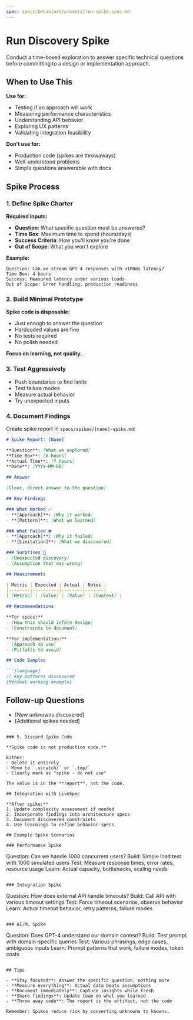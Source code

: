 ```yaml
---
spec: specs/behaviors/prompts/run-spike.spec.md
---
```


# Run Discovery Spike

Conduct a time-boxed exploration to answer specific technical questions before committing to a design or implementation approach.

## When to Use This

**Use for:**
- Testing if an approach will work
- Measuring performance characteristics
- Understanding API behavior
- Exploring UX patterns
- Validating integration feasibility

**Don't use for:**
- Production code (spikes are throwaways)
- Well-understood problems
- Simple questions answerable with docs

## Spike Process

### 1. Define Spike Charter

**Required inputs:**
- **Question**: What specific question must be answered?
- **Time Box**: Maximum time to spend (hours/days)
- **Success Criteria**: How you'll know you're done
- **Out of Scope**: What you won't explore

**Example:**
```
Question: Can we stream GPT-4 responses with <100ms latency?
Time Box: 4 hours
Success: Measured latency under various loads
Out of Scope: Error handling, production readiness
```

### 2. Build Minimal Prototype

**Spike code is disposable:**
- Just enough to answer the question
- Hardcoded values are fine
- No tests required
- No polish needed

**Focus on learning, not quality.**

### 3. Test Aggressively

- Push boundaries to find limits
- Test failure modes
- Measure actual behavior
- Try unexpected inputs

### 4. Document Findings

Create spike report in `specs/spikes/[name]-spike.md`:

```markdown
# Spike Report: [Name]

**Question**: [What we explored]
**Time Box**: [X hours]
**Actual Time**: [Y hours]
**Date**: [YYYY-MM-DD]

## Answer

[Clear, direct answer to the question]

## Key Findings

### What Worked ✅
- **[Approach]**: [Why it worked]
- **[Pattern]**: [What we learned]

### What Failed ❌
- **[Approach]**: [Why it failed]
- **[Limitation]**: [What we discovered]

### Surprises 🎯
- [Unexpected discovery]
- [Assumption that was wrong]

## Measurements

| Metric | Expected | Actual | Notes |
|--------|----------|--------|-------|
| [Metric] | [Value] | [Value] | [Context] |

## Recommendations

**For specs:**
- [How this should inform design]
- [Constraints to document]

**For implementation:**
- [Approach to use]
- [Pitfalls to avoid]

## Code Samples

```[language]
// Key patterns discovered
[Minimal working example]
```

## Follow-up Questions

- [New unknowns discovered]
- [Additional spikes needed]
```

### 5. Discard Spike Code

**Spike code is not production code.**

Either:
- Delete it entirely
- Move to `.scratch/` or `.tmp/`
- Clearly mark as "spike - do not use"

The value is in the **report**, not the code.

## Integration with LiveSpec

**After spike:**
1. Update complexity assessment if needed
2. Incorporate findings into architecture specs
3. Document discovered constraints
4. Use learnings to refine behavior specs

## Example Spike Scenarios

### Performance Spike
```
Question: Can we handle 1000 concurrent users?
Build: Simple load test with 1000 simulated users
Test: Measure response times, error rates, resource usage
Learn: Actual capacity, bottlenecks, scaling needs
```

### Integration Spike
```
Question: How does external API handle timeouts?
Build: Call API with various timeout settings
Test: Force timeout scenarios, observe behavior
Learn: Actual timeout behavior, retry patterns, failure modes
```

### AI/ML Spike
```
Question: Does GPT-4 understand our domain context?
Build: Test prompt with domain-specific queries
Test: Various phrasings, edge cases, ambiguous inputs
Learn: Prompt patterns that work, failure modes, token costs
```

## Tips

- **Stay focused**: Answer the specific question, nothing more
- **Measure everything**: Actual data beats assumptions
- **Document immediately**: Capture insights while fresh
- **Share findings**: Update team on what you learned
- **Throw away code**: The report is the artifact, not the code

Remember: Spikes reduce risk by converting unknowns to knowns.
